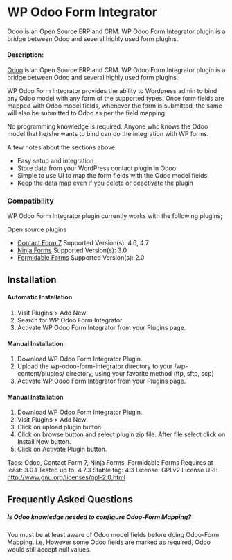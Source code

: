 # WP Odoo Form Integrator
Odoo is an Open Source ERP and CRM. WP Odoo Form Integrator plugin is a bridge between Odoo and several highly used form plugins.

#### Description:
[Odoo](https://www.odoo.com/) is an Open Source ERP and CRM. WP Odoo Form Integrator plugin is a bridge between Odoo and several highly used form plugins.

WP Odoo Form Integrator provides the ability to Wordpress admin to bind any Odoo model with any form of the supported types. Once form fields are mapped with Odoo model fields, whenever the form is submitted, the same will also be submitted to Odoo as per the field mapping.

No programming knowledge is required. Anyone who knows the Odoo model that he/she wants to bind can do the integration with WP forms. 


A few notes about the sections above:

* Easy setup and integration
* Store data from your WordPress contact plugin in Odoo
* Simple to use UI to map the form fields with the Odoo model fields.
* Keep the data map even if you delete or deactivate the plugin


### Compatibility
WP Odoo Form Integrator plugin currently works with the following plugins;

Open source plugins

* [Contact Form 7](https://wordpress.org/plugins/contact-form-7/) Supported Version(s): 4.6, 4.7
* [Ninja Forms](https://wordpress.org/plugins/ninja-forms/) Supported Version(s): 3.0
* [Formidable Forms](https://wordpress.org/plugins/formidable/) Supported Version(s): 2.0

## Installation

#### Automatic Installation
1. Visit Plugins > Add New
2. Search for WP Odoo Form Integrator
3. Activate WP Odoo Form Integrator from your Plugins page.

#### Manual Installation
1. Download WP Odoo Form Integrator Plugin.
2. Upload the wp-odoo-form-integrator directory to your /wp-content/plugins/ directory, using your favorite method (ftp, sftp, scp)
3. Activate WP Odoo Form Integrator from your Plugins page.

#### Manual Installation
1. Download WP Odoo Form Integrator Plugin.
2. Visit Plugins > Add New
3. Click on upload plugin button.
4. Click on browse button and select plugin zip file. After file select click on Install Now button.
5. Click on Activate Plugin button.

Tags: Odoo, Contact Form 7, Ninja Forms, Formidable Forms
Requires at least: 3.0.1
Tested up to: 4.7.3
Stable tag: 4.3
License: GPLv2
License URI: http://www.gnu.org/licenses/gpl-2.0.html

## Frequently Asked Questions
##### Is Odoo knowledge needed to configure Odoo-Form Mapping?
You must be at least aware of Odoo model fields before doing Odoo-Form Mapping. i.e, However some Odoo fields are marked as required, Odoo would still accept null values.
